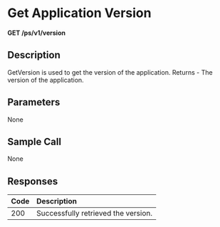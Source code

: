 # Get Application Version

**GET /ps/v1/version**

## Description

GetVersion is used to get the version of the application. Returns - The version of the application.

## Parameters

None

## Sample Call

None

## Responses

| Code         | Description                             |
| :----------- | :-----------                            |
| 200          | Successfully retrieved the version.     |
